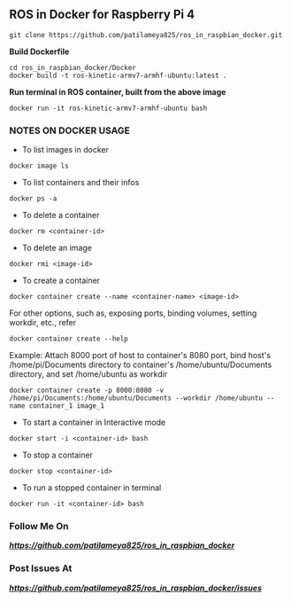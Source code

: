 ## ROS in Docker for Raspberry Pi 4

```
git clone https://github.com/patilameya825/ros_in_raspbian_docker.git
```

**Build Dockerfile**
```
cd ros_in_raspbian_docker/Docker
docker build -t ros-kinetic-armv7-armhf-ubuntu:latest .
```

**Run terminal in ROS container, built from the above image**
```
docker run -it ros-kinetic-armv7-armhf-ubuntu bash
```

### NOTES ON DOCKER USAGE
* To list images in docker
```
docker image ls
```
* To list containers and their infos
```
docker ps -a
```
* To delete a container
```
docker rm <container-id>
```
* To delete an image
```
docker rmi <image-id>
```
* To create a container
```
docker container create --name <container-name> <image-id>
```
For other options, such as, exposing ports, binding volumes, setting workdir, etc., refer
```
docker container create --help
```
Example: Attach 8000 port of host to container's 8080 port, bind host's /home/pi/Documents directory to container's /home/ubuntu/Documents directory, and set /home/ubuntu as workdir
```
docker container create -p 8000:8080 -v /home/pi/Documents:/home/ubuntu/Documents --workdir /home/ubuntu --name container_1 image_1
```
* To start a container in Interactive mode
```
docker start -i <container-id> bash
```
* To stop a container
```
docker stop <container-id>
```
* To run a stopped container in terminal
```
docker run -it <container-id> bash
```

### Follow Me On 
***https://github.com/patilameya825/ros_in_raspbian_docker***

### Post Issues At
***https://github.com/patilameya825/ros_in_raspbian_docker/issues***
